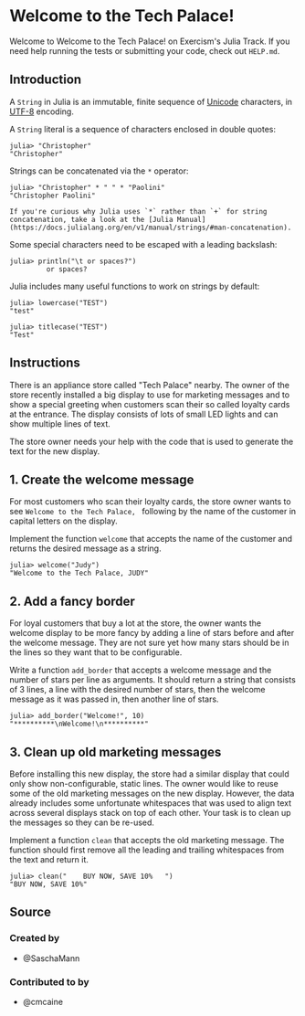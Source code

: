 # Welcome to the Tech Palace!

Welcome to Welcome to the Tech Palace! on Exercism's Julia Track.
If you need help running the tests or submitting your code, check out `HELP.md`.

## Introduction

A `String` in Julia is an immutable, finite sequence of [Unicode](https://en.wikipedia.org/wiki/Unicode) characters, in [UTF-8](https://en.wikipedia.org/wiki/UTF-8) encoding.

A `String` literal is a sequence of characters enclosed in double quotes:

```julia-repl
julia> "Christopher"
"Christopher"
```

Strings can be concatenated via the `*` operator:

```julia-repl
julia> "Christopher" * " " * "Paolini"
"Christopher Paolini"
```

~~~~exercism/advanced
If you're curious why Julia uses `*` rather than `+` for string concatenation, take a look at the [Julia Manual](https://docs.julialang.org/en/v1/manual/strings/#man-concatenation).
~~~~

Some special characters need to be escaped with a leading backslash:

```julia-repl
julia> println("\t or spaces?")
         or spaces?
```

Julia includes many useful functions to work on strings by default:

```julia-repl
julia> lowercase("TEST")
"test"

julia> titlecase("TEST")
"Test"
```

## Instructions

There is an appliance store called "Tech Palace" nearby.
The owner of the store recently installed a big display to use for marketing messages and to show a special greeting when customers scan their so called loyalty cards at the entrance.
The display consists of lots of small LED lights and can show multiple lines of text.

The store owner needs your help with the code that is used to generate the text for the new display.

## 1. Create the welcome message

For most customers who scan their loyalty cards, the store owner wants to see `Welcome to the Tech Palace, ` following by the name of the customer in capital letters on the display.

Implement the function `welcome` that accepts the name of the customer and returns the desired message as a string.

```julia-repl
julia> welcome("Judy")
"Welcome to the Tech Palace, JUDY"
```

## 2. Add a fancy border

For loyal customers that buy a lot at the store, the owner wants the welcome display to be more fancy by adding a line of stars before and after the welcome message.
They are not sure yet how many stars should be in the lines so they want that to be configurable.

Write a function `add_border` that accepts a welcome message and the number of stars per line as arguments.
It should return a string that consists of 3 lines, a line with the desired number of stars, then the welcome message as it was passed in, then another line of stars.

```julia-repl
julia> add_border("Welcome!", 10)
"**********\nWelcome!\n**********"
```

## 3. Clean up old marketing messages

Before installing this new display, the store had a similar display that could only show non-configurable, static lines.
The owner would like to reuse some of the old marketing messages on the new display.
However, the data already includes some unfortunate whitespaces that was used to align text across several displays stack on top of each other.
Your task is to clean up the messages so they can be re-used.

Implement a function `clean` that accepts the old marketing message.
The function should first remove all the leading and trailing whitespaces from the text and return it.

```julia-repl
julia> clean("    BUY NOW, SAVE 10%   ")
"BUY NOW, SAVE 10%"
```

## Source

### Created by

- @SaschaMann

### Contributed to by

- @cmcaine